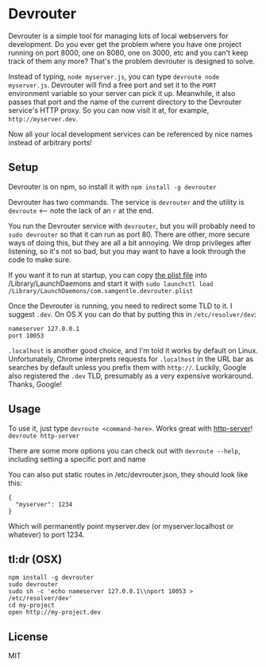 Devrouter
=========

Devrouter is a simple tool for managing lots of local webservers for development. Do you ever get the problem where you have one project running on port 8000, one on 8080, one on 3000, etc and you can't keep track of them any more? That's the problem devrouter is designed to solve.

Instead of typing, `node myserver.js`, you can type `devroute node myserver.js`. Devrouter will find a free port and set it to the `PORT` environment variable so your server can pick it up. Meanwhile, it also passes that port and the name of the current directory to the Devrouter service's HTTP proxy. So you can now visit it at, for example, `http://myserver.dev`.

Now all your local development services can be referenced by nice names instead of arbitrary ports!


Setup
-----

Devrouter is on npm, so install it with `npm install -g devrouter`

Devrouter has two commands. The service is `devrouter` and the utility is `devroute` <-- note the lack of an `r` at the end.

You run the Devrouter service with `devrouter`, but you will probably need to `sudo devrouter` so that it can run as port 80. There are other, more secure ways of doing this, but they are all a bit annoying. We drop privileges after listening, so it's not so bad, but you may want to have a look through the code to make sure.

If you want it to run at startup, you can copy [the plist file](https://github.com/sgentle/devrouter/blob/master/com.samgentle.devrouter.plist) into /Library/LaunchDaemons and start it with `sudo launchctl load /Library/LaunchDaemons/com.samgentle.devrouter.plist`

Once the Devrouter is running, you need to redirect some TLD to it. I suggest `.dev`. On OS X you can do that by putting this in `/etc/resolver/dev`:

```
nameserver 127.0.0.1
port 10053
```

`.localhost` is another good choice, and I'm told it works by default on Linux. Unfortunately, Chrome interprets requests for `.localhost` in the URL bar as searches by default unless you prefix them with `http://`. Luckily, Google also registered the `.dev` TLD, presumably as a very expensive workaround. Thanks, Google!


Usage
-----

To use it, just type `devroute <command-here>`. Works great with [http-server](https://github.com/indexzero/http-server)! `devroute http-server`

There are some more options you can check out with `devroute --help`, including setting a specific port and name

You can also put static routes in /etc/devrouter.json, they should look like this:
```
{
  "myserver": 1234
}
```
Which will permanently point myserver.dev (or myserver.localhost or whatever) to port 1234.


tl:dr (OSX)
----------

```
npm install -g devrouter
sudo devrouter
sudo sh -c 'echo nameserver 127.0.0.1\\nport 10053 > /etc/resolver/dev'
cd my-project
open http://my-project.dev
```


License
-------

MIT
